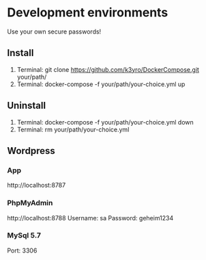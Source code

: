 # Development environments

Use your own secure passwords!

## Install
1. Terminal: git clone https://github.com/k3yro/DockerCompose.git your/path/
2. Terminal: docker-compose -f your/path/your-choice.yml up

## Uninstall
1. Terminal: docker-compose -f your/path/your-choice.yml down
2. Terminal: rm your/path/your-choice.yml

## Wordpress
### App
http://localhost:8787
### PhpMyAdmin
http://localhost:8788
Username: sa
Password: geheim1234
### MySql 5.7
Port: 3306
